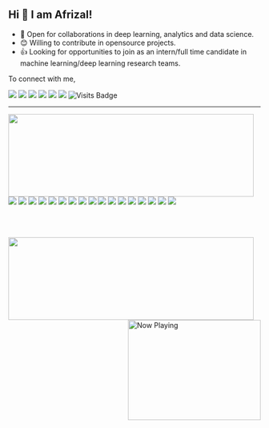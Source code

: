 ## Hi 👋 I am Afrizal!

- 🤝 Open for collaborations in deep learning, analytics and data science.
- 😊 Willing to contribute in opensource projects.
- 👍 Looking for opportunities to join as an intern/full time candidate in machine learning/deep learning research teams.

To connect with me,

<p align = "center">

[<img src="https://img.shields.io/badge/twitter-%231DA1F2.svg?&style=for-the-badge&logo=twitter&logoColor=white" />](https://twitter.com/afrizaloky) 
[<img src="https://img.shields.io/badge/medium-%2312100E.svg?&style=for-the-badge&logo=medium&logoColor=white" />](https://medium.com/@afrizaloky)
[<img src = "https://img.shields.io/badge/facebook-%231877F2.svg?&style=for-the-badge&logo=facebook&logoColor=white">](https://www.facebook.com/afrizaloky)
[<img src ="https://img.shields.io/badge/portfolio-web-%23.svg?&style=for-the-badge&logo=&logoColor=white%22">](https://afrizaloky.github.io/)
[<img src="https://img.shields.io/badge/linkedin-%230077B5.svg?&style=for-the-badge&logo=linkedin&logoColor=white" />](https://www.linkedin.com/in/afrizaloky/)
[<img src = "https://img.shields.io/badge/instagram-%23E4405F.svg?&style=for-the-badge&logo=instagram&logoColor=white">](https://www.instagram.com/afrizaloky/)
![Visits Badge](https://badges.pufler.dev/visits/afrizaloky/afrizaloky?style=for-the-badge ) 

</p>

---

<p>
  <img align="left" width="490" height="165" src="https://github-readme-stats.vercel.app/api?username=afrizaloky&show_icons=true&hide_border=false&line_height=20&title_color=f69673&icon_color=1b93c9&show_owner=true"/>
  <p>
    <img src="https://img.shields.io/badge/-Visual%20Studio%20Code-23A9F2?style=flat-square&logo=Visual%20Studio%20Code&logoColor=white"/>
    <img src="https://img.shields.io/badge/-Github-181717?style=flat-square&logo=GitHub&logoColor=white"/>
    <img src="https://img.shields.io/badge/-Git-F44D27?style=flat-square&logo=Git&logoColor=white"/>
    <img src="https://img.shields.io/badge/-NPM-CB3837?style=flat-square&logo=NPM&logoColor=white"/>
    <img src="https://img.shields.io/badge/-Apache-D22128?style=flat-square&logo=Apache&logoColor=white"/>
    <img src="https://img.shields.io/badge/-Trello-0079BF?style=flat-square&logo=Trello&logoColor=white"/>
    <img src="https://img.shields.io/badge/-Slack-E01563?style=flat-square&logo=Slack&logoColor=white"/>
    <img src="https://img.shields.io/badge/-MySQL-F29111?style=flat-square&logo=MySQL&logoColor=white"/>
    <img src="https://img.shields.io/badge/-Laravel-F55247?style=flat-square&logo=Laravel&logoColor=white"/>
    <img src="https://img.shields.io/badge/-Debian-A80030?style=flat-square&logo=Debian&logoColor=white"/>
    <img src="https://img.shields.io/badge/-Google%20Cloud-4285F4?style=flat-square&logo=Google%20Cloud&logoColor=white"/>
    <img src="https://img.shields.io/badge/-python%20-%2314354C?&style=for-the-badge&logo=python&logoColor=white"/> 
    <img src="https://img.shields.io/badge/-c++%20-%2300599C?&style=for-the-badge&logo=c%2B%2B&ogoColor=white"/> 
    <img src="https://img.shields.io/badge/-flask%20-%23000?&style=for-the-badge&logo=flask&logoColor=white"/> 
    <img src="https://img.shields.io/badge/-git%20-%23F05033?&style=for-the-badge&logo=git&logoColor=white"/> 
    <img src="https://img.shields.io/badge/-AWS%20-%23FF9900?&style=for-the-badge&logo=amazon-aws&logoColor=white"/> 
    <img src="https://img.shields.io/badge/-heroku%20-%23430098?&style=for-the-badge&logo=heroku&logoColor=white"/> 
  </p>
</p>

<br>
<br>


<p>
  <img align="left" width="490" height="165" src="https://github-readme-stats.vercel.app/api/top-langs/?username=afrizaloky&hide=css,html&show_icons=true&title_color=f69673&icon_color=1b93c9&show_owner=true"/>

  <p>
  <a href="https://ghiscure.vercel.app/api/now-playing">
    <img src="https://ghiscure.vercel.app/api/now-playing" align="right" width="265" height="200" alt="Now Playing">
</a>
  </p>
</p>
